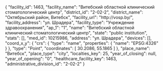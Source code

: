 {
    "facility_id": 1463,
    "facility_name": "Витебский областной клинический стоматологический центр",
    "district_id": "2-02-2",
    "district_name": "Октябрьский район, Витебск",
    "facility_url": "http:\/\/vosp.by\/",
    "facility_address": "ул. Шрадера",
    "facility_type": "Учреждение здравоохранения",
    "ap_1": "1",
    "name": "Витебский областной клинический стоматологический центр",
    "state": "public institution",
    "stats": [],
    "med_id": 10215986,
    "address": "ул. Шрадера",
    "devices": [],
    "coord_x_y": {
        "crs": {
            "type": "name",
            "properties": {
                "name": "EPSG:4326"
            }
        },
        "type": "Point",
        "coordinates": [
            30.2086,
            55.1865
        ]
    },
    "place_name": "Витебск",
    "place_type": "city",
    "localties_key": 25,
    "year_of_closing": null,
    "year_of_opening": "0",
    "healthcare_facility_key": 1463,
    "administrative_division_id": "2-02-2"
}